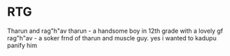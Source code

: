 # RTG
Tharun and rag"h"av
tharun - a handsome boy in 12th grade with a lovely gf
rag"h"av - a soker frnd of tharun and muscle guy. yes i wanted to kadupu panify him
